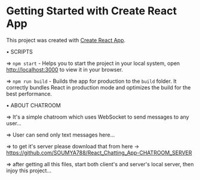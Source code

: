 # Getting Started with Create React App

This project was created with [Create React App](https://github.com/facebook/create-react-app).


• SCRIPTS

=> `npm start` - Helps you to start the project in your local system, open [http://localhost:3000](http://localhost:3000) to view it in your browser.

=> `npm run build` - Builds the app for production to the `build` folder. It correctly bundles React in production mode and optimizes the build for the best performance.


• ABOUT CHATROOM

=> It's a simple chatroom which uses WebSocket to send messages to any user...

=> User can send only text messages here...

=> to get it's server please download that from here -> https://github.com/SOUMYA788/React_Chatting_App-CHATROOM_SERVER

=> after getting all this files, start both client's and server's local server, then injoy this project...
